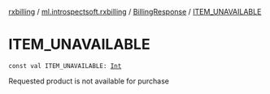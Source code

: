 [rxbilling](../../index.md) / [ml.introspectsoft.rxbilling](../index.md) / [BillingResponse](index.md) / [ITEM_UNAVAILABLE](./-i-t-e-m_-u-n-a-v-a-i-l-a-b-l-e.md)

# ITEM_UNAVAILABLE

`const val ITEM_UNAVAILABLE: `[`Int`](https://kotlinlang.org/api/latest/jvm/stdlib/kotlin/-int/index.html)

Requested product is not available for purchase


